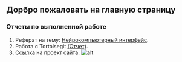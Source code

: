 ## Дорбро пожаловать на главную страницу 
### Отчеты по выполненной работе
1. Реферат на тему: [Нейрокомпьютерный интерфейс](https://vladiimiirr.github.io/report-/).
2. Работа с Tortoisegit [(Отчет)](https://vladiimiirr.github.io/photo-report/).
3. [Ссылка](https://github.com/Vladiimiirr/Vladiimiirr.github.lo) на проект сайта. 
![alt](https://github.com/Vladiimiirr/Vladiimiirr.github.lo/blob/main/big.jpg?raw=true)
